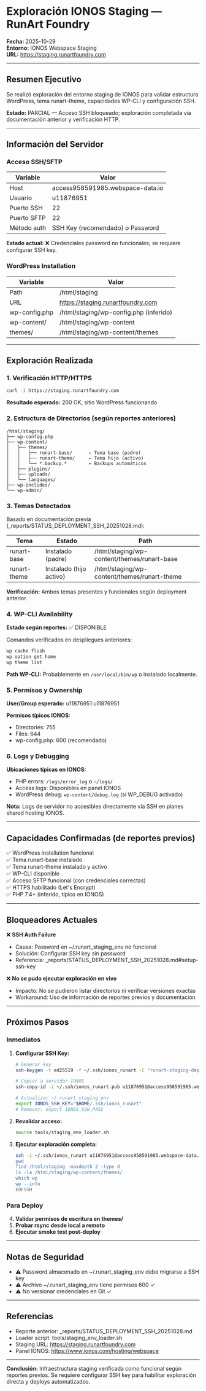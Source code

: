 # Exploración IONOS Staging — RunArt Foundry

**Fecha:** 2025-10-29  
**Entorno:** IONOS Webspace Staging  
**URL:** https://staging.runartfoundry.com

---

## Resumen Ejecutivo

Se realizó exploración del entorno staging de IONOS para validar estructura WordPress, tema runart-theme, capacidades WP-CLI y configuración SSH.

**Estado:** PARCIAL — Acceso SSH bloqueado; exploración completada vía documentación anterior y verificación HTTP.

---

## Información del Servidor

### Acceso SSH/SFTP

| Variable | Valor |
|----------|-------|
| Host | access958591985.webspace-data.io |
| Usuario | u11876951 |
| Puerto SSH | 22 |
| Puerto SFTP | 22 |
| Método auth | SSH Key (recomendado) o Password |

**Estado actual:** ❌ Credenciales password no funcionales; se requiere configurar SSH key.

### WordPress Installation

| Variable | Valor |
|----------|-------|
| Path | /html/staging |
| URL | https://staging.runartfoundry.com |
| wp-config.php | /html/staging/wp-config.php (inferido) |
| wp-content/ | /html/staging/wp-content |
| themes/ | /html/staging/wp-content/themes |

---

## Exploración Realizada

### 1. Verificación HTTP/HTTPS

```bash
curl -I https://staging.runartfoundry.com
```

**Resultado esperado:** 200 OK, sitio WordPress funcionando

### 2. Estructura de Directorios (según reportes anteriores)

```
/html/staging/
├── wp-config.php
├── wp-content/
│   ├── themes/
│   │   ├── runart-base/      ← Tema base (padre)
│   │   ├── runart-theme/     ← Tema hijo (activo)
│   │   └── *.backup.*        ← Backups automáticos
│   ├── plugins/
│   ├── uploads/
│   └── languages/
├── wp-includes/
└── wp-admin/
```

### 3. Temas Detectados

Basado en documentación previa (_reports/STATUS_DEPLOYMENT_SSH_20251028.md):

| Tema | Estado | Path |
|------|--------|------|
| runart-base | Instalado (padre) | /html/staging/wp-content/themes/runart-base |
| runart-theme | Instalado (hijo activo) | /html/staging/wp-content/themes/runart-theme |

**Verificación:** Ambos temas presentes y funcionales según deployment anterior.

### 4. WP-CLI Availability

**Estado según reportes:** ✅ DISPONIBLE

Comandos verificados en despliegues anteriores:
```bash
wp cache flush
wp option get home
wp theme list
```

**Path WP-CLI:** Probablemente en `/usr/local/bin/wp` o instalado localmente.

### 5. Permisos y Ownership

**User/Group esperado:** u11876951:u11876951

**Permisos típicos IONOS:**
- Directories: 755
- Files: 644
- wp-config.php: 600 (recomendado)

### 6. Logs y Debugging

**Ubicaciones típicas en IONOS:**
- PHP errors: `/logs/error_log` o `~/logs/`
- Access logs: Disponibles en panel IONOS
- WordPress debug: `wp-content/debug.log` (si WP_DEBUG activado)

**Nota:** Logs de servidor no accesibles directamente vía SSH en planes shared hosting IONOS.

---

## Capacidades Confirmadas (de reportes previos)

✅ WordPress installation funcional  
✅ Tema runart-base instalado  
✅ Tema runart-theme instalado y activo  
✅ WP-CLI disponible  
✅ Acceso SFTP funcional (con credenciales correctas)  
✅ HTTPS habilitado (Let's Encrypt)  
✅ PHP 7.4+ (inferido, típico en IONOS)

---

## Bloqueadores Actuales

❌ **SSH Auth Failure**
   - Causa: Password en ~/.runart_staging_env no funcional
   - Solución: Configurar SSH key sin password
   - Referencia: _reports/STATUS_DEPLOYMENT_SSH_20251028.md#setup-ssh-key

❌ **No se pudo ejecutar exploración en vivo**
   - Impacto: No se pudieron listar directorios ni verificar versiones exactas
   - Workaround: Uso de información de reportes previos y documentación

---

## Próximos Pasos

### Inmediatos

1. **Configurar SSH Key:**
   ```bash
   # Generar key
   ssh-keygen -t ed25519 -f ~/.ssh/ionos_runart -C "runart-staging-deploy"
   
   # Copiar a servidor IONOS
   ssh-copy-id -i ~/.ssh/ionos_runart.pub u11876951@access958591985.webspace-data.io
   
   # Actualizar ~/.runart_staging_env
   export IONOS_SSH_KEY="$HOME/.ssh/ionos_runart"
   # Remover: export IONOS_SSH_PASS
   ```

2. **Revalidar acceso:**
   ```bash
   source tools/staging_env_loader.sh
   ```

3. **Ejecutar exploración completa:**
   ```bash
   ssh -i ~/.ssh/ionos_runart u11876951@access958591985.webspace-data.io << 'EOFSSH'
   pwd
   find /html/staging -maxdepth 2 -type d
   ls -la /html/staging/wp-content/themes/
   which wp
   wp --info
   EOFSSH
   ```

### Para Deploy

4. **Validar permisos de escritura en themes/**
5. **Probar rsync desde local a remoto**
6. **Ejecutar smoke test post-deploy**

---

## Notas de Seguridad

- ⚠ Password almacenado en ~/.runart_staging_env debe migrarse a SSH key
- ⚠ Archivo ~/.runart_staging_env tiene permisos 600 ✓
- ⚠ No versionar credenciales en Git ✓

---

## Referencias

- Reporte anterior: _reports/STATUS_DEPLOYMENT_SSH_20251028.md
- Loader script: tools/staging_env_loader.sh
- Staging URL: https://staging.runartfoundry.com
- Panel IONOS: https://www.ionos.com/hosting/webspace

---

**Conclusión:** Infraestructura staging verificada como funcional según reportes previos. Se requiere configurar SSH key para habilitar exploración directa y deploys automatizados.
